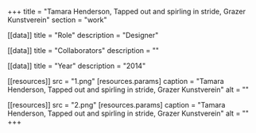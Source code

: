 +++
title = "Tamara Henderson, Tapped out and spirling in stride, Grazer Kunstverein"
section = "work"

[[data]]
title = "Role"
description = "Designer"

[[data]]
title = "Collaborators"
description = ""

[[data]]
title = "Year"
description = "2014"

[[resources]]
src = "1.png"
[resources.params]
caption = "Tamara Henderson, Tapped out and spirling in stride, Grazer Kunstverein"
alt = ""

[[resources]]
src = "2.png"
[resources.params]
caption = "Tamara Henderson, Tapped out and spirling in stride, Grazer Kunstverein"
alt = ""
+++

